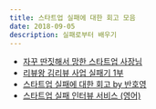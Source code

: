 ```yaml
---
title: 스타트업 실패에 대한 회고 모음
date: 2018-09-05
description: 실패로부터 배우기
---
```


* [자꾸 딴짓해서 망한 스타트업 사장님](https://storyfunding.daum.net/episode/39733)
* [리뷰왕 김리뷰 사업 실패기 1부](https://outstanding.kr/kimreview1st20180829/)
* [스타트업 실패에 대한 회고 by 반호영](https://brunch.co.kr/@dukelung/26)
* [스타트업 실패 인터뷰 서비스 (영어)](https://www.failory.com/)